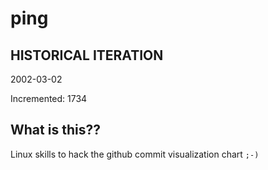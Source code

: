 # ping

## HISTORICAL ITERATION
2002-03-02

Incremented: 1734

## What is this?? 
Linux skills to hack the github commit visualization chart `;-)`
